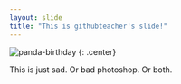 ```yaml
---
layout: slide
title: "This is githubteacher's slide!"
---
```


![panda-birthday](https://cloud.githubusercontent.com/assets/16547949/25400994/60f64804-29c2-11e7-8a6d-4401d7d294b9.jpg)
{: .center}

This is just sad. Or bad photoshop. Or both. 
